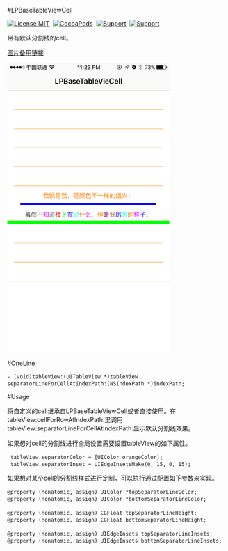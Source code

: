 #LPBaseTableViewCell

[![License MIT](https://img.shields.io/badge/license-MIT-green.svg?style=flat)](https://raw.githubusercontent.com/xiaofei86/LPAssistiveTouch/master/LICENSE)&nbsp;
[![CocoaPods](http://img.shields.io/cocoapods/p/YYKit.svg?style=flat)](http://www.apple.com/ios/)&nbsp;
[![Support](https://img.shields.io/badge/support-iOS%207%2B%20-blue.svg?style=flat)](https://en.wikipedia.org/wiki/IOS_7)&nbsp;
[![Support](https://img.shields.io/badge/blog-xuyafei.cn-orange.svg)](http://www.xuyafei.cn)&nbsp;

带有默认分割线的cell。
	
[图片备用链接](http://c.picphotos.baidu.com/album/s%3D680%3Bq%3D90/sign=d9f52361cd8065387feaa71ba7e6d079/d50735fae6cd7b89d4b79cac082442a7d8330ec1.jpg)

<img src = "https://github.com/xiaofei86/LPBaseTableViewCell/raw/master/Images/2.png" width = 373>

#OneLine

	- (void)tableView:(UITableView *)tableView separatorLineForCellAtIndexPath:(NSIndexPath *)indexPath;		
	
#Usage

将自定义的cell继承自LPBaseTableViewCell或者直接使用。在tableView:cellForRowAtIndexPath:里调用tableView:separatorLineForCellAtIndexPath:显示默认分割线效果。

如果想对cell的分割线进行全局设置需要设置tableView的如下属性。

	_tableView.separatorColor = [UIColor orangeColor];
    _tableView.separatorInset = UIEdgeInsetsMake(0, 15, 0, 15);
    
如果想对某个cell的分割线样式进行定制，可以执行通过配置如下参数来实现。

	@property (nonatomic, assign) UIColor *topSeparatorLineColor;
	@property (nonatomic, assign) UIColor *bottomSeparatorLineColor;
	
	@property (nonatomic, assign) CGFloat topSeparatorLineHeight;
	@property (nonatomic, assign) CGFloat bottomSeparatorLineHeight;
	
	@property (nonatomic, assign) UIEdgeInsets topSeparatorLineInsets;
	@property (nonatomic, assign) UIEdgeInsets bottomSeparatorLineInsets;